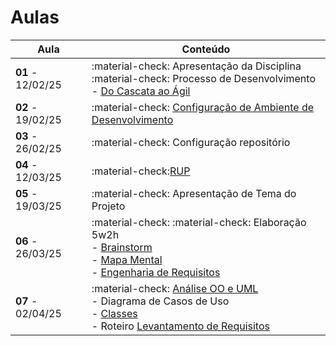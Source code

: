 # Aulas

| Aula                 | Conteúdo         |
| -------------------- | ---------------- |
| __01__ - 12/02/25    | :material-check: Apresentação da Disciplina <br> :material-check: Processo de Desenvolvimento - [Do Cascata ao Ágil](../assets/Aulas/Do%20Cascata%20ao%20Ágil%20-Back-End.pdf)                           |
| __02__ - 19/02/25     | :material-check: [Configuração de Ambiente de Desenvolvimento](https://liveestacio-my.sharepoint.com/:w:/g/personal/00661711722_professores_ibmec_edu_br/EU2fCcJwgTFLvWNyOSUtNWABAykAdvtuiY2eOTitau10zA?e=NyuXZm) |
| __03__ - 26/02/25     | :material-check: Configuração repositório  |
| __04__ - 12/03/25     | :material-check:[RUP](../assets/Aulas/RUP.pdf)  |
| __05__ - 19/03/25     | :material-check: Apresentação de Tema do Projeto |
| __06__ - 26/03/25     | :material-check: :material-check: Elaboração 5w2h <br> - [Brainstorm](../assets/Aulas/O%20processo%20de brainstorm.pdf) <br> - [Mapa Mental](../assets/Aulas/Mapa%20Mental.pdf) <br> - [Engenharia de Requisitos](..//assets/Aulas/Engenharia%20de%20Requisitos_Cap05.pdf)  |
| __07__ - 02/04/25     | :material-check: [Análise OO e UML](../assets/Aulas/AnaliseOO&UML.pdf) <br> - Diagrama de Casos de Uso <br> - [Classes](../assets/Aulas/Classes_Pacotes.pdf) <br> - Roteiro [Levantamento de Requisitos](https://jonh-carvalho.github.io/PBE_25.1_8001/_Disciplina/Roteiros/06_LevantamentoRequisitos/) |
<!--    
| __03__ - 15/08/24     | :material-check:[Configuração de Ambiente de Desenvolvimento](https://liveestacio-my.sharepoint.com/:w:/g/personal/00661711722_professores_ibmec_edu_br/EU2fCcJwgTFLvWNyOSUtNWABAykAdvtuiY2eOTitau10zA?e=NyuXZm) |
| __04__ - 16/08/24     | :material-check: Configuração repositório  |
| __05__ - 22/03/24     | :material-check: Apresentação de Tema do Projeto   |
| __06__ - 23/03/24     | :material-check: Principais Funcionalidades do Projeto   |
| __07__ - 29/08/24     | :material-check: Elaboração 5w2h  |
| __08__ - 30/08/24     | :material-check:[Brainstorm](../assets/Aulas/O%20processo%20de brainstorm.pdf) e [Mapa Mental](../assets/Aulas/Mapa%20Mental.pdf)|
| __09__ - 05/09/24     | :material-check:[Engenharia de Requisitos](..//assets/Aulas/Engenharia%20de%20Requisitos_Cap05.pdf)  |
| __10__ - 06/09/24     | :material-check:[RUP](../assets/Aulas/RUP.pdf)                                                                                                                                                                     |
| __11__ - 12/09/24     | :material-check:[Análise OO e UML](../assets/Aulas/AnaliseOO&UML.pdf)                                                                                                                                             |
| __12__ - 13/09/24     | :material-check: Análise OO e UML - Diagrama de Casos de Uso                                                                                                                                                   |
| __13__ - 19/09/24     | :material-check:[Classes](../assets/Aulas/Classes_Pacotes.pdf)                                                                                                                                                     |
| __14__ - 20/09/24     | :material-check: Diagrama de Classes UML                                                                                                                                                                        |
| __15__ - 26/09/24     | :material-check: AP1 - Apresentação                                                                                                                                                                           |
| __16__ - 27/09/24     | ----------------------------------------------------------                                                                                                                                                      |
| __17__ - 03/10/24     | :material-check: Python OO ([Notebook](../modelagem/poo/poo.ipynb), [Conceito de OO](../modelagem/poo/Conceitos-basicos-de-OO.pdf) e [Python OO](../modelagem/poo/Python-OO.pdf)                                         |
| __18__ - 04/10/24     | :material-check: Python OO                                                                                                                                                                                      |
| __19__ - 10/10/24     | :material-check: Introdução ao Django OO                                                                                                                                                                      |
| __20__ - 11/10/24     | :material-check: Reunião Iquirium - Django OO                                                                                                                                                                  |
| __21__ - 18/10/24     | :material-check: Introdução SQL - Sqlite OO                                                                                                                                                                   |
| __22__ - 19/10/24     | :material-check: [Funcionalidade](../assets/Aulas/Iquirium.pdf)                                                                                                                                                                                 |
-->